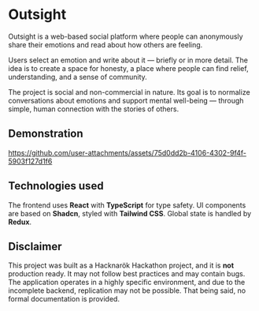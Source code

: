 # Outsight

Outsight is a web-based social platform where people can anonymously share their emotions and read about how others are
feeling.

Users select an emotion and write about it — briefly or in more detail. The idea is to create a space for honesty, a
place where people can find relief, understanding, and a sense of community.

The project is social and non-commercial in nature. Its goal is to normalize conversations about emotions and support
mental well-being — through simple, human connection with the stories of others.

## Demonstration

<https://github.com/user-attachments/assets/75d0dd2b-4106-4302-9f4f-5903f127d1f6>

## Technologies used

The frontend uses **React** with **TypeScript** for type safety. UI components are based on **Shadcn**, styled with
**Tailwind CSS**. Global state is handled by **Redux**.

## Disclaimer

This project was built as a Hacknarök Hackathon project, and it is **not** production ready. It may not follow best
practices and may contain bugs. The application operates in a highly specific environment, and due to the incomplete
backend, replication may not be possible. That being said, no formal documentation is provided.
